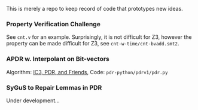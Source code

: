 This is merely a repo to keep record of code that prototypes new ideas.

### Property Verification Challenge
See `cnt.v` for an example. Surprisingly, it is not difficult for Z3, 
however the property can be made difficult for Z3, see `cnt-w-time/cnt-bvadd.smt2`.

### APDR w. Interpolant on Bit-vectors
Algorithm: [IC3, PDR, and Friends](https://arieg.bitbucket.io/pdf/gurfinkel_ssft15.pdf),
Code: `pdr-python/pdrv1/pdr.py`

### SyGuS to Repair Lemmas in PDR
Under development...
